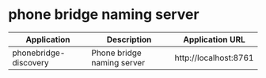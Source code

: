 # phone bridge naming server

| Application  | Description | Application URL |
| ------------- | ------------- | ------------- |
| phonebridge-discovery  | Phone bridge naming server  | http://localhost:8761  |


